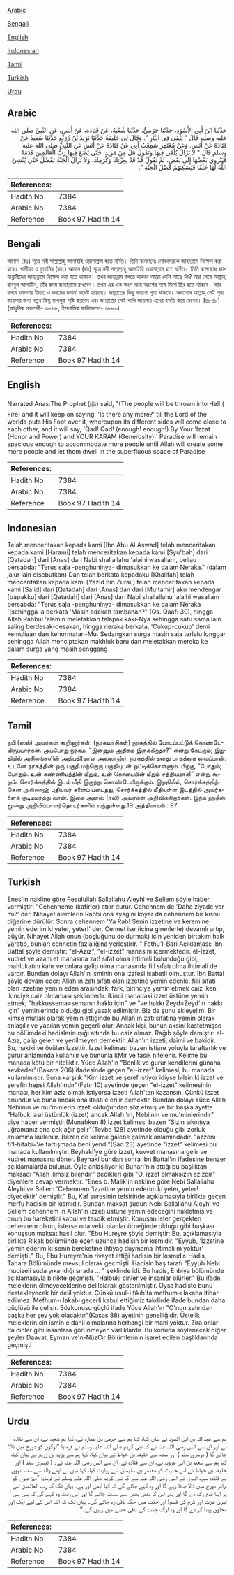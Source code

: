 [Arabic](#arabic)

[Bengali](#bengali)

[English](#english)

[Indonesian](#indonesian)

[Tamil](#tamil)

[Turkish](#turkish)

[Urdu](#urdu)

## Arabic


<div dir="rtl" lang="ar" style={{fontSize:'larger',backgroundColor:'#f8f9fa',padding:20}}>
حَدَّثَنَا ابْنُ أَبِي الأَسْوَدِ، حَدَّثَنَا حَرَمِيٌّ، حَدَّثَنَا شُعْبَةُ، عَنْ قَتَادَةَ، عَنْ أَنَسٍ، عَنِ النَّبِيِّ صلى الله عليه وسلم قَالَ ‏"‏ يُلْقَى فِي النَّارِ ‏"‏‏.‏ وَقَالَ لِي خَلِيفَةُ حَدَّثَنَا يَزِيدُ بْنُ زُرَيْعٍ حَدَّثَنَا سَعِيدٌ عَنْ قَتَادَةَ عَنْ أَنَسٍ‏.‏ وَعَنْ مُعْتَمِرٍ سَمِعْتُ أَبِي عَنْ قَتَادَةَ عَنْ أَنَسٍ عَنِ النَّبِيِّ صلى الله عليه وسلم قَالَ ‏"‏ لاَ يَزَالُ يُلْقَى فِيهَا وَتَقُولُ هَلْ مِنْ مَزِيدٍ‏.‏ حَتَّى يَضَعَ فِيهَا رَبُّ الْعَالَمِينَ قَدَمَهُ فَيَنْزَوِي بَعْضُهَا إِلَى بَعْضٍ، ثُمَّ تَقُولُ قَدْ قَدْ بِعِزَّتِكَ وَكَرَمِكَ‏.‏ وَلاَ تَزَالُ الْجَنَّةُ تَفْضُلُ حَتَّى يُنْشِئَ اللَّهُ لَهَا خَلْقًا فَيُسْكِنَهُمْ فَضْلَ الْجَنَّةِ ‏"‏‏.‏
</div>
<div style={{backgroundColor:'#f8f9fa',padding:20, marginBottom: 10}}><table> <thead> <tr> <th>References:</th> <th></th> </tr> </thead> <tbody><tr><td>Hadith No</td><td>7384</td></tr><tr><td>Arabic No</td><td>7384</td></tr><tr><td>Reference</td><td>Book 97 Hadith 14</td></tr></tbody></table></div>

## Bengali


<div dir="ltr" lang="bn" style={{fontSize:'larger',backgroundColor:'#f8f9fa',padding:20}}>
আনাস (রাঃ) সূত্রে নবী সাল্লাল্লাহু আলাইহি ওয়াসাল্লাম হতে বর্ণিত। তিনি বলেছেনঃ লোকদেরকে জাহান্নামে নিক্ষেপ করা হবে। খালীফা ও মুতামির (রহ.) আনাস (রাঃ) সূত্রে নবী সাল্লাল্লাহু আলাইহি ওয়াসাল্লাম হতে বর্ণিত। তিনি বলেছেনঃ জাহান্নামীদের জাহান্নামে নিক্ষেপ করা হতে থাকবে। তখন জাহান্নাম বলতে থাকবে আরো বেশি আছে কি? আর শেষে আল্লাহ্ রাববুল আলামীন, তাঁর কদম জাহান্নামে রাখবেন। তখন এর এক অংশ অন্য অংশের সঙ্গে মিশে স্থির হতে থাকবে। আর বলবে আপনার ইয্যত ও করমের কসম! যথেষ্ট হয়েছে। জান্নাতের কিছু জায়গা শূন্য থাকবে। অবশেষে আল্লাহ্ সেই শূন্য জায়গার জন্য নতুন কিছু মাখলুক সৃষ্টি করবেন এবং জান্নাতের সেই খালি জায়গায় এদের বসতি করে দেবেন। [৪৮৪৮] (আধুনিক প্রকাশনী- ৬৮৬৮, ইসলামিক ফাউন্ডেশন- ৬৮৮০)
</div>
<div style={{backgroundColor:'#f8f9fa',padding:20, marginBottom: 10}}><table> <thead> <tr> <th>References:</th> <th></th> </tr> </thead> <tbody><tr><td>Hadith No</td><td>7384</td></tr><tr><td>Arabic No</td><td>7384</td></tr><tr><td>Reference</td><td>Book 97 Hadith 14</td></tr></tbody></table></div>

## English


<div dir="ltr" lang="en" style={{fontSize:'larger',backgroundColor:'#f8f9fa',padding:20}}>
Narrated Anas:The Prophet (ﷺ) said, "(The people will be thrown into Hell ( Fire) and it will keep on saying, 'Is there any more?' till the Lord of the worlds puts His Foot over it, whereupon its different sides will come close to each other, and it will say, 'Qad! Qad! (enough! enough!) By Your 'Izzat (Honor and Power) and YOUR KARAM (Generosity)!' Paradise will remain spacious enough to accommodate more people until Allah will create some more people and let them dwell in the superfluous space of Paradise
</div>
<div style={{backgroundColor:'#f8f9fa',padding:20, marginBottom: 10}}><table> <thead> <tr> <th>References:</th> <th></th> </tr> </thead> <tbody><tr><td>Hadith No</td><td>7384</td></tr><tr><td>Arabic No</td><td>7384</td></tr><tr><td>Reference</td><td>Book 97 Hadith 14</td></tr></tbody></table></div>

## Indonesian


<div dir="ltr" lang="id" style={{fontSize:'larger',backgroundColor:'#f8f9fa',padding:20}}>
Telah menceritakan kepada kami [Ibn Abu Al Aswad] telah menceritakan kepada kami [Harami] telah menceritakan kepada kami [Syu'bah] dari [Qatadah] dari [Anas] dari Nabi shallallahu 'alaihi wasallam, beliau bersabda: "Terus saja -penghuninya- dimasukkan ke dalam Neraka." (dalam jalur lain disebutkan) Dan telah berkata kepadaku [Khalifah] telah menceritakan kepada kami [Yazid bin Zurai'] telah menceritakan kepada kami [Sa'id] dari [Qatadah] dari [Anas] dan dari [Mu'tamir] aku mendengar [bapakku] dari [Qatadah] dari [Anas] dari Nabi shallallahu 'alaihi wasallam bersabda: "Terus saja -penghuninya- dimasukkan ke dalam Neraka '(sehingga ia berkata 'Masih adakah tambahan?" (Qs. Qaaf: 30), hingga Allah Rabbul 'alamin meletakkan telapak kaki-Nya sehingga satu sama lain saling berdesak-desakan, hingga neraka berkata, 'Cukup-cukup' demi kemuliaan dan kehormatan-Mu. Sedangkan surga masih saja terlalu longgar sehingga Allah menciptakan makhluk baru dan meletakkan mereka ke dalam surga yang masih senggang
</div>
<div style={{backgroundColor:'#f8f9fa',padding:20, marginBottom: 10}}><table> <thead> <tr> <th>References:</th> <th></th> </tr> </thead> <tbody><tr><td>Hadith No</td><td>7384</td></tr><tr><td>Arabic No</td><td>7384</td></tr><tr><td>Reference</td><td>Book 97 Hadith 14</td></tr></tbody></table></div>

## Tamil


<div dir="ltr" lang="ta" style={{fontSize:'larger',backgroundColor:'#f8f9fa',padding:20}}>
நபி (ஸல்) அவர்கள் கூறினார்கள்: (நரகவாசிகள்) நரகத்தில் போடப்பட்டுக் கொண்டேயிருப்பார்கள். அப்போது நரகம், “இன்னும் அதிகம் இருக்கிறதா?” என்று கேட்கும்; இறுதியில் அகிலங்களின் அதிபதி(யான அல்லாஹ்), நரகத்தில் தனது பாதத்தை வைப்பான். உடனே நரகத்தின் ஒரு பகுதி மற்றொரு பகுதியுடன் ஒட்டிக்கொள்ளும். பிறகு, “போதும்; போதும். உன் கண்ணியத்தின் மீதும், உன் கொடையின் மீதும் சத்தியமாக!” என்று கூறும். சொர்க்கத்தில் இடம் மீதி இருந்து கொண்டேயிருக்கும். இறுதியில், சொர்க்கத்திற்கென அல்லாஹ் புதியவர் களைப் படைத்து, சொர்க்கத்தில் மீதியுள்ள இடத்தில் அவர்களைக் குடியமர்த்து வான். இதை அனஸ் (ரலி) அவர்கள் அறிவிக்கிறார்கள். இந்த ஹதீஸ் மூன்று அறிவிப்பாளர்தொடர்களில் வந்துள்ளது.19 அத்தியாயம் : 97
</div>
<div style={{backgroundColor:'#f8f9fa',padding:20, marginBottom: 10}}><table> <thead> <tr> <th>References:</th> <th></th> </tr> </thead> <tbody><tr><td>Hadith No</td><td>7384</td></tr><tr><td>Arabic No</td><td>7384</td></tr><tr><td>Reference</td><td>Book 97 Hadith 14</td></tr></tbody></table></div>

## Turkish


<div dir="ltr" lang="tr" style={{fontSize:'larger',backgroundColor:'#f8f9fa',padding:20}}>
Enes'in nakline göre Resulullah Sallallahu Aleyhi ve Sellem şöyle haber vermiştir: "Cehenneme (kafirler) atılır durur. Cehennem de 'Daha ziyade var mı?' der. Nihayet alemlerin Rabbi ona ayağını koyar da cehennem bir kısmı diğerine dürülür. Sonra cehennem 'Ya Rab! Senin izzetine ve keremine yemin ederim ki yeter, yeter!' der. Cennet ise (içine girenlerle) devamlı artıp, büyür. Nihayet Allah onun (boşluğunu doldurmak) için yeniden birtakım halk yaratıp, bunları cennetin fazlalığına yerleştirir. " Fethu'l-Bari Açıklaması: İbn Battal şöyle demiştir: "el-Azız", "el-izzet" manasını içermektedir. el-İzzet, kudret ve azam et manasına zat! sıfat olma ihtimali bulunduğu gibi, mahlukatını kahr ve onlara galip olma manasında fiil sıfatı olma ihtimali de vardır. Bundan dolayı Allah'ın isminin ona izafesi isabetli olmuştur. İbn Battal şöyle devam eder: Allah'ın zatı sıfatı olan izzetine yemin edenle, fiili sıfatı olan izzetine yemin eden arasındaki fark, birinciye yemin etmek caiz iken, ikinciye caiz olmaması şeklindedir. ikinci manadaki izzet üstüne yemin etmek, "hakkussema=semanın hakkı için" ve "ve hakkı Zeyd=Zeyd'in hakkı için" yeminlerinde olduğu gibi yasak edilmiştir. Biz de şunu ekleyelim: Bir kimse mutlak olarak yemin ettiğinde bu Allah'ın zatı sıfatına yemin olarak anlaşılır ve yapılan yemin geçerli olur. Ancak kişi, bunun aksini kastetmişse bu bölümdeki hadislerin ışığı altında bu caiz olmaz. Rağıb şöyle demiştir: el-Azız, galip gelen ve yenilmeyen demektir. Allah'ın izzeti, daimi ve bakidir. Bu, hakiki ve övülen İzzettir. İzzet kelimesi bazen istiare yoluyla taraftarlık ve gurur anlamında kullanılır ve bununla kMir ve fasık nitelenir. Kelime bu manada kötü bir niteliktir. Yüce Allah'ın "Benlik ve gurur kendilerini günaha sevkeder"(Bakara 206) ifadesinde geçen "el-izzet" kelimesi, bu manada kullanılmıştır. Buna karşılık "Kim izzet ve şeref istiyor idiyse bilsin ki izzet ve şerefin hepsi Allah'ındır"(Fatır 10) ayetinde geçen "el-izzet" kelimesinin manası, her kim aziz olmak istiyorsa izzeti Allah'tan kazansın. Çünkü izzet onundur ve buna ancak ona itaatı e erilir demektir. Bundan dolayı Yüce Allah Nebiinin ve mu'minlerin izzeti olduğundan söz etmiş ve bir başka ayette "Halbuki asıl üstünlük (izzet) ancak Allah 'ın, Nebiinin ve mu'minlerindir" diye haber vermiştir.(Munafıkun 8) İzzet kelimesi bazen "Sizin sıkıntıya uğramanız ona çok ağır gelir"(Tevbe 128) ayetinde olduğu gibi zorluk anlamına kullanılır. Bazen de kelime galebe çalmak anlamındadır. "azzenı fi'l-hitabi=Ve tartışmada beni yendi"(Sad 23) ayetinde "izzet" kelimesi bu manada kullanılmıştır. Beyhaki'ye göre izzet, kuvvet manasına gelir ve kudret manasına döner. Beyhaki bundan sonra İbn Battal'ın ifadesine benzer açıklamalarda bulunur. Öyle anlaşılıyor ki Buharl'nin attığı bu başlıktan maksadı "Allah ilimsiz bilendir" dedikleri gibi "O, izzet olmaksızın azizdir" diyenlere cevap vermektir. "Enes b. Malik'in nakline göre Nebi Sallallahu Aleyhi ve Sellem 'Cehennem 'izzetine yemin ederim ki yeter, yeter! diyecektir' demiştir." Bu, Kaf suresinin tefsirinde açıklamasıyla birlikte geçen merfu hadisin bir kısmıdır. Bundan maksat şudur: Nebi Sallallahu Aleyhi ve Sellem cehennem in Allah'ın izzeti üstüne yemin edeceğini nakletmiş ve onun bu hareketini kabul ve tasdik etmiştir. Konuşan ister gerçekten cehennem olsun, isterse ona vekil olanlar örneğinde olduğu gibi başkası konuşsun maksat hasıl olur. "Ebu Hureyre şöyle demiştir: Bu, açıklamasıyla birlikte Rikak bölümünde eçen uzunca hadisin bir kısmıdır. "Eyyub, 'İzzetine yemin ederim ki senin bereketine ihtiyaç duymama ihtimali m yoktur' demiştiL" Bu, Ebu Hureyre'nin rivayet ettiği hadisin bir kısmıdır. Hadis, Tahara Bölümünde mevsul olarak geçmişti. Hadisin baş tarafı "Eyyub Nebi mucizeli suda yıkandığı sırada ... " şeklinde idi. Bu hadis, Enbiya bölümünde açıklamasıyla birlikte geçmişti. "Halbuki cinler ve insanlar ölürler." Bu ifade, meleklerin ölmeyeceklerine delilolarak gösterilmiştir. Oysa hadiste bunu destekleyecek bir delil yoktur. Çünkü usul-i fıkıh'ta mefhum-ı lakaba itibar edilmez. Mefhum-ı lakabı geçerli kabul ettiğimiz takdirde ifade bundan daha güçlüsü ile çelişir. Sözkonusu güçlü ifade Yüce Allah'ın "O'nun zatından başka her şey yok olacaktır"(Kasas 88) ayetinin genelliğidir. Üstelik meleklerin cin ismin e dahil olmalarına herhangi bir mani yoktur. Zira onlar da cinler gibi insanlara görünmeyen varlıklardır. Bu konuda söylenecek diğer şeyler Daavat, Eyman ve'n-NüzCır Bölümlerinin işaret edilen başlıklarında geçmişti
</div>
<div style={{backgroundColor:'#f8f9fa',padding:20, marginBottom: 10}}><table> <thead> <tr> <th>References:</th> <th></th> </tr> </thead> <tbody><tr><td>Hadith No</td><td>7384</td></tr><tr><td>Arabic No</td><td>7384</td></tr><tr><td>Reference</td><td>Book 97 Hadith 14</td></tr></tbody></table></div>

## Urdu


<div dir="rtl" lang="ur" style={{fontSize:'larger',backgroundColor:'#f8f9fa',padding:20}}>
ہم سے عبداللہ بن ابی السود نے بیان کیا، کہا ہم سے حرمی بن عمارہ نے، کہا ہم شعبہ نے، ان سے قتادہ نے اور ان سے انس رضی اللہ عنہ نے کہ نبی کریم صلی اللہ علیہ وسلم نے فرمایا ”لوگوں کو دوزخ میں ڈالا جائے گا ( دوسری سند ) اور مجھ سے خلیفہ بن خیاط نے بیان کیا، کہا ہم سے یزید بن زریع نے بیان کیا، کہا ہم سے سعید بن ابی عروبہ نے، ان سے قتادہ نے، ان سے انس رضی اللہ عنہ نے۔ ( تیسری سند ) اور خلیفہ بن خیاط نے اس حدیث کو معتمر بن سلیمان سے روایت کیا، کہا میں نے اپنے والد سے سنا، انہوں نے قتادہ سے، انہوں نے انس رضی اللہ عنہ سے کہ نبی کریم صلی اللہ علیہ وسلم نے فرمایا ”دوزخیوں کو برابر دوزخ میں ڈالا جاتا رہے گا اور وہ کہے جائے گی کہ کیا ابھی اور ہے۔ یہاں تک کہ رب العالمین اس پر اپنا قدم رکھ دے گا اور پھر اس کا بعض بعض سے سمٹ جائے گا اور اس وقت وہ کہے گی کہ بس بس ‘ تیری عزت اور کرم کی قسم! اور جنت میں جگہ باقی رہ جائے گی۔ یہاں تک کہ اللہ اس کے لیے ایک اور مخلوق پیدا کر دے گا اور وہ لوگ جنت کے باقی حصے میں رہیں گے۔“
</div>
<div style={{backgroundColor:'#f8f9fa',padding:20, marginBottom: 10}}><table> <thead> <tr> <th>References:</th> <th></th> </tr> </thead> <tbody><tr><td>Hadith No</td><td>7384</td></tr><tr><td>Arabic No</td><td>7384</td></tr><tr><td>Reference</td><td>Book 97 Hadith 14</td></tr></tbody></table></div>